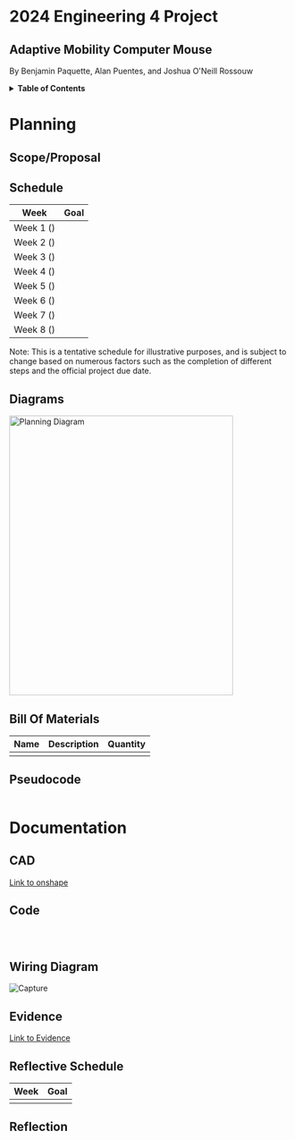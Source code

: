 # 2024 Engineering 4 Project
## Adaptive Mobility Computer Mouse
By Benjamin Paquette, Alan Puentes, and Joshua O'Neill Rossouw

<details>
  <summary><b>Table of Contents</b></summary>
  
## Table of Contents
<details>
<summary>Planning</summary>

1. [Planning](#planning)
   1. [Scope/Proposal](#scope/proposal)
   2. [Schedule](#schedule)
   3. [Diagrams](#diagrams)
   4. [Bill of Materials](#bill-of-materials)
   5. [Pseudocode](#pseudocode)
</details>
<details>
<summary>Documentation</summary>	

2. [Documentation](#documentation)
   1. [CAD](#cad)
   2. [Code](#code)
   3. [Wiring Diagram](#wiring-diagram)
   4. [Evidence](#evidence)
   5. [Reflective Schedule](#reflective-schedule)
   6. [Reflection](#reflection)
</details>
</details>

# Planning
## Scope/Proposal


## Schedule
| Week                        |  Goal                                                                                     |
| :-------------------------: |  :-------------------------------------------------------------------------------------:  |
| Week 1 () |    |
| Week 2 () |    |
| Week 3 () |    |
| Week 4 () |    |
| Week 5 () |    |
| Week 6 () |    |
| Week 7 () |    |
| Week 8 () |    |

Note: This is a tentative schedule for illustrative purposes, and is subject to change based on numerous factors such as the completion of different steps and the official project due date. 
## Diagrams
<img src="" alt="Planning Diagram" width="400" height="500">

## Bill Of Materials
|  Name  |  Description  |  Quantity  |
| :----: | :-----------: | :--------: |
|  |  |  |


		
		

## Pseudocode

```

```


# Documentation

## CAD
[Link to onshape]()



## Code

```python

    
```

## Wiring Diagram


![Capture]()

## Evidence

[Link to Evidence]()

## Reflective Schedule
| Week                        |  Goal                                                                                     |
| :-------------------------: |  :-------------------------------------------------------------------------------------:
|  |  |

## Reflection

